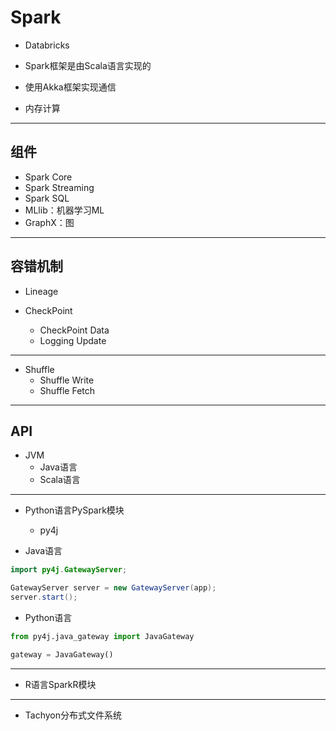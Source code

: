 # Spark

- Databricks

- Spark框架是由Scala语言实现的
- 使用Akka框架实现通信

- 内存计算

---
## 组件

- Spark Core
- Spark Streaming
- Spark SQL
- MLlib：机器学习ML
- GraphX：图








---

## 容错机制

- Lineage

- CheckPoint
    - CheckPoint Data
    - Logging Update


---

- Shuffle
    - Shuffle Write
    - Shuffle Fetch

---
## API
- JVM
    - Java语言
    - Scala语言


---

- Python语言PySpark模块
    - py4j

- Java语言
```java
import py4j.GatewayServer;

GatewayServer server = new GatewayServer(app);
server.start();
```

- Python语言
```py
from py4j.java_gateway import JavaGateway

gateway = JavaGateway()
```

---

- R语言SparkR模块




---


- Tachyon分布式文件系统



